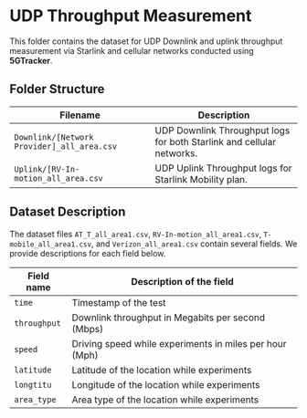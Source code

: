 # UDP Throughput Measurement

This folder contains the dataset for UDP Downlink and uplink throughput measurement via Starlink and cellular networks conducted using **5GTracker**.

## Folder Structure   

| Filename                    | Description                                                                                                |
|-----------------------------|------------------------------------------------------------------------------------------------------------|
| `Downlink/[Network Provider]_all_area.csv` | UDP Downlink Throughput logs for both Starlink and cellular networks.|
| `Uplink/[RV-In-motion_all_area.csv` | UDP Uplink Throughput logs for Starlink Mobility plan.|

## Dataset Description

The dataset files `AT_T_all_area1.csv`, `RV-In-motion_all_area1.csv`, `T-mobile_all_area1.csv`, and `Verizon_all_area1.csv` contain several fields. We provide descriptions for each field below.

| Field name           | Description of the field                                           |
|----------------------|--------------------------------------------------------------------|
| `time`               | Timestamp of the test                           |
| `throughput`         | Downlink throughput in Megabits per second (Mbps)                  |
| `speed`        | Driving speed while experiments in miles per hour (Mph)                   |
| `latitude`         | Latitude of the location while experiments                             |
| `longtitu`    |Longitude of the location while experiments|
| `area_type`    |Area type of the location while experiments|
